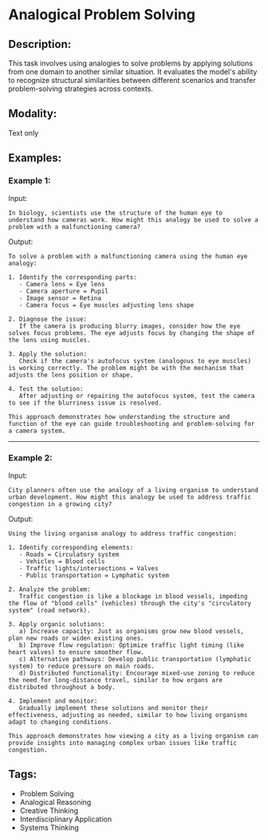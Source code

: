 # Analogical Problem Solving

## Description:
This task involves using analogies to solve problems by applying solutions from one domain to another similar situation. It evaluates the model's ability to recognize structural similarities between different scenarios and transfer problem-solving strategies across contexts.

## Modality:
Text only

## Examples:

### Example 1:

Input:

```
In biology, scientists use the structure of the human eye to understand how cameras work. How might this analogy be used to solve a problem with a malfunctioning camera?
```

Output:

```
To solve a problem with a malfunctioning camera using the human eye analogy:

1. Identify the corresponding parts: 
   - Camera lens = Eye lens
   - Camera aperture = Pupil
   - Image sensor = Retina
   - Camera focus = Eye muscles adjusting lens shape

2. Diagnose the issue:
   If the camera is producing blurry images, consider how the eye solves focus problems. The eye adjusts focus by changing the shape of the lens using muscles.

3. Apply the solution:
   Check if the camera's autofocus system (analogous to eye muscles) is working correctly. The problem might be with the mechanism that adjusts the lens position or shape.

4. Test the solution:
   After adjusting or repairing the autofocus system, test the camera to see if the blurriness issue is resolved.

This approach demonstrates how understanding the structure and function of the eye can guide troubleshooting and problem-solving for a camera system.
```

---

### Example 2:

Input:

```
City planners often use the analogy of a living organism to understand urban development. How might this analogy be used to address traffic congestion in a growing city?
```

Output:

```
Using the living organism analogy to address traffic congestion:

1. Identify corresponding elements:
   - Roads = Circulatory system
   - Vehicles = Blood cells
   - Traffic lights/intersections = Valves
   - Public transportation = Lymphatic system

2. Analyze the problem:
   Traffic congestion is like a blockage in blood vessels, impeding the flow of "blood cells" (vehicles) through the city's "circulatory system" (road network).

3. Apply organic solutions:
   a) Increase capacity: Just as organisms grow new blood vessels, plan new roads or widen existing ones.
   b) Improve flow regulation: Optimize traffic light timing (like heart valves) to ensure smoother flow.
   c) Alternative pathways: Develop public transportation (lymphatic system) to reduce pressure on main roads.
   d) Distributed functionality: Encourage mixed-use zoning to reduce the need for long-distance travel, similar to how organs are distributed throughout a body.

4. Implement and monitor:
   Gradually implement these solutions and monitor their effectiveness, adjusting as needed, similar to how living organisms adapt to changing conditions.

This approach demonstrates how viewing a city as a living organism can provide insights into managing complex urban issues like traffic congestion.
```

## Tags:
- Problem Solving
- Analogical Reasoning
- Creative Thinking
- Interdisciplinary Application
- Systems Thinking